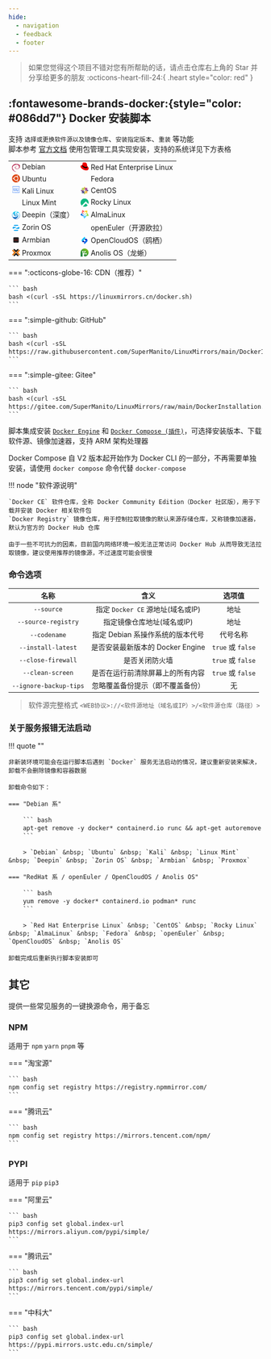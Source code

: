 ```yaml
---
hide:
  - navigation
  - feedback
  - footer
---
```


> 如果您觉得这个项目不错对您有所帮助的话，请点击仓库右上角的 Star 并分享给更多的朋友 :octicons-heart-fill-24:{ .heart style="color: red" }

## :fontawesome-brands-docker:{style="color: #086dd7"} Docker 安装脚本

支持 `选择或更换软件源以及镜像仓库`、`安装指定版本`、`重装` 等功能  
脚本参考 [官方文档](https://docs.docker.com/engine/install) 使用包管理工具实现安装，支持的系统详见下方表格

<table>
<tr>
    <td><a href="https://www.debian.org" target="_blank"><img src="/assets/images/icon/debian.svg" width="16" height="16" style="vertical-align: -0.35em"></a> Debian</td>
    <td><a href="https://access.redhat.com/products/red-hat-enterprise-linux" target="_blank"><img src="/assets/images/icon/redhat.svg" width="16" height="16" style="vertical-align: -0.1em"></a> Red Hat Enterprise Linux</td>
</tr>
<tr>
    <td><a href="https://cn.ubuntu.com" target="_blank"><img src="/assets/images/icon/ubuntu.svg" width="16" height="16" style="vertical-align: -0.15em"></a> Ubuntu</td>
    <td><a href="https://fedoraproject.org/zh-Hans" target="_blank"><img src="/assets/images/icon/fedora.ico" width="16" height="16" style="vertical-align: -0.2em"></a> Fedora</td>
</tr>
<tr>
    <td><a href="https://www.kali.org" target="_blank"><img src="/assets/images/icon/kali-linux.svg" width="16" height="16"></a> Kali Linux</td>
    <td><a href="https://www.centos.org" target="_blank"><img src="/assets/images/icon/centos.svg" width="16" height="16" style="vertical-align: -0.2em"></a> CentOS</td>
</tr>
<tr>
    <td><a href="https://linuxmint.com" target="_blank"><img src="/assets/images/icon/linux-mint.ico" width="16" height="16" style="vertical-align: -0.15em"></a> Linux Mint</td>
    <td><a href="https://rockylinux.org" target="_blank"><img src="/assets/images/icon/rocky-linux.svg" width="16" height="16" style="vertical-align: -0.25em"></a> Rocky Linux</td>
</tr>
<tr>
    <td><a href="https://www.deepin.org" target="_blank"><img src="/assets/images/icon/deepin.png" width="16" height="16" style="vertical-align: -0.3em"></a> Deepin（深度）</td>
    <td><a href="https://almalinux.org/zh-hans" target="_blank"><img src="/assets/images/icon/almalinux.svg" width="16" height="16" style="vertical-align: -0.15em"></a> AlmaLinux</td>
</tr>
<tr>
    <td><a href="https://zorin.com/os" target="_blank"><img src="/assets/images/icon/zorin-os.png" width="16" height="16" style="vertical-align: -0.3em"></a> Zorin OS</td>
    <td><a href="https://www.openeuler.org/zh" target="_blank"><img src="/assets/images/icon/openeuler.ico" width="16" height="16" style="vertical-align: -0.2em"></a> openEuler（开源欧拉）</td>
</tr>
<tr>
    <td><a href="https://www.armbian.com" target="_blank"><img src="/assets/images/icon/armbian.png" width="16" height="16" style="vertical-align: -0.2em"></a> Armbian</td>
    <td><a href="https://www.opencloudos.org" target="_blank"><img src="/assets/images/icon/opencloudos.png" width="16" height="16" style="vertical-align: -0.25em"></a> OpenCloudOS（鸥栖）</td>
</tr>
<tr>
    <td><a href="https://www.proxmox.com" target="_blank"><img src="/assets/images/icon/proxmox.svg" width="16" height="16" style="vertical-align: -0.2em"></a> Proxmox</td>
    <td><a href="https://openanolis.cn" target="_blank"><img src="/assets/images/icon/anolis.png" width="16" height="16" style="vertical-align: -0.1em"></a> Anolis OS（龙蜥）</td>
</tr>
</table>

=== ":octicons-globe-16: CDN（推荐）"

    ``` bash
    bash <(curl -sSL https://linuxmirrors.cn/docker.sh)
    ```

=== ":simple-github: GitHub"

    ``` bash
    bash <(curl -sSL https://raw.githubusercontent.com/SuperManito/LinuxMirrors/main/DockerInstallation.sh)
    ```

=== ":simple-gitee: Gitee"

    ``` bash
    bash <(curl -sSL https://gitee.com/SuperManito/LinuxMirrors/raw/main/DockerInstallation.sh)
    ```

脚本集成安装 [`Docker Engine`](https://docs.docker.com/engine) 和 [`Docker Compose (插件)`](https://docs.docker.com/compose/install/linux)，可选择安装版本、下载软件源、镜像加速器，支持 ARM 架构处理器

Docker Compose 自 V2 版本起开始作为 Docker CLI 的一部分，不再需要单独安装，请使用 `docker compose` 命令代替 `docker-compose`

!!! node "软件源说明"

    `Docker CE` 软件仓库，全称 Docker Community Edition（Docker 社区版），用于下载并安装 Docker 相关软件包  
    `Docker Registry` 镜像仓库，用于控制拉取镜像的默认来源存储仓库，又称镜像加速器，默认为官方的 Docker Hub 仓库

    由于一些不可抗力的因素，目前国内网络环境一般无法正常访问 Docker Hub 从而导致无法拉取镜像，建议使用推荐的镜像源，不过速度可能会很慢

### 命令选项

| 名称 | 含义 | 选项值 |
| :-: | :-: | :-: |
| `--source` | 指定 `Docker CE` 源地址(域名或IP) | 地址 |
| `--source-registry` | 指定镜像仓库地址(域名或IP) | 地址 |
| `--codename` | 指定 Debian 系操作系统的版本代号 | 代号名称 |
| `--install-latest` | 是否安装最新版本的 Docker Engine | `true` 或 `false` |
| `--close-firewall` | 是否关闭防火墙 | `true` 或 `false` |
| `--clean-screen` | 是否在运行前清除屏幕上的所有内容 | `true` 或 `false` |
| `--ignore-backup-tips` | 忽略覆盖备份提示（即不覆盖备份） | 无 |

> 软件源完整格式 `<WEB协议>://<软件源地址（域名或IP）>/<软件源仓库（路径）>`

### 关于服务报错无法启动

!!! quote ""

    非新装环境可能会在运行脚本后遇到 `Docker` 服务无法启动的情况，建议重新安装来解决，卸载不会删除镜像和容器数据

    卸载命令如下：

    === "Debian 系"

        ``` bash
        apt-get remove -y docker* containerd.io runc && apt-get autoremove
        ```

        > `Debian` &nbsp; `Ubuntu` &nbsp; `Kali` &nbsp; `Linux Mint` &nbsp; `Deepin` &nbsp; `Zorin OS` &nbsp; `Armbian` &nbsp; `Proxmox`

    === "RedHat 系 / openEuler / OpenCloudOS / Anolis OS"

        ``` bash
        yum remove -y docker* containerd.io podman* runc
        ```

        > `Red Hat Enterprise Linux` &nbsp; `CentOS` &nbsp; `Rocky Linux` &nbsp; `AlmaLinux` &nbsp; `Fedora` &nbsp; `openEuler` &nbsp; `OpenCloudOS` &nbsp; `Anolis OS`

    卸载完成后重新执行脚本安装即可

## 其它

提供一些常见服务的一键换源命令，用于备忘

### NPM

适用于 `npm` `yarn` `pnpm` 等

=== "淘宝源"

    ``` bash
    npm config set registry https://registry.npmmirror.com/
    ```

=== "腾讯云"

    ``` bash
    npm config set registry https://mirrors.tencent.com/npm/
    ```

### PYPI

适用于 `pip` `pip3`

=== "阿里云"

    ``` bash
    pip3 config set global.index-url https://mirrors.aliyun.com/pypi/simple/
    ```

=== "腾讯云"

    ``` bash
    pip3 config set global.index-url https://mirrors.tencent.com/pypi/simple/
    ```

=== "中科大"

    ``` bash
    pip3 config set global.index-url https://pypi.mirrors.ustc.edu.cn/simple/
    ```
